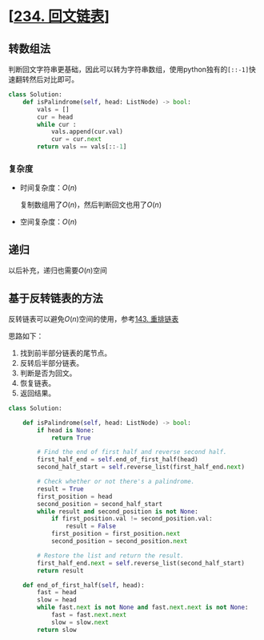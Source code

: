 # [[234. 回文链表](https://leetcode-cn.com/problems/palindrome-linked-list/)]

## 转数组法

判断回文字符串更基础，因此可以转为字符串数组，使用python独有的```[::-1]```快速翻转然后对比即可。

```python
class Solution:
    def isPalindrome(self, head: ListNode) -> bool:
        vals = []
        cur = head
        while cur :
            vals.append(cur.val)
            cur = cur.next
        return vals == vals[::-1]
```

### 复杂度

* 时间复杂度：$O(n)$

  复制数组用了$O(n)$，然后判断回文也用了$O(n)$

* 空间复杂度：$O(n)$

## 递归

以后补充，递归也需要$O(n)$空间

## 基于反转链表的方法

反转链表可以避免$O(n)$空间的使用，参考[143. 重排链表](https://leetcode-cn.com/problems/reorder-list/)

思路如下：

1. 找到前半部分链表的尾节点。
2. 反转后半部分链表。
3. 判断是否为回文。
4. 恢复链表。
5. 返回结果。

```python
class Solution:

    def isPalindrome(self, head: ListNode) -> bool:
        if head is None:
            return True

        # Find the end of first half and reverse second half.
        first_half_end = self.end_of_first_half(head)
        second_half_start = self.reverse_list(first_half_end.next)

        # Check whether or not there's a palindrome.
        result = True
        first_position = head
        second_position = second_half_start
        while result and second_position is not None:
            if first_position.val != second_position.val:
                result = False
            first_position = first_position.next
            second_position = second_position.next

        # Restore the list and return the result.
        first_half_end.next = self.reverse_list(second_half_start)
        return result    

    def end_of_first_half(self, head):
        fast = head
        slow = head
        while fast.next is not None and fast.next.next is not None:
            fast = fast.next.next
            slow = slow.next
        return slow
```

